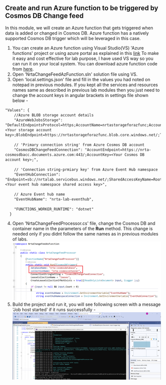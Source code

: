 ## Create and run Azure function to be triggered by Cosmos DB Change feed
In this module, we will create an Azure function that gets triggered when data is added or changed in Cosmos DB. Azure function has a natively supported Cosmos DB trigger which will be leveraged in this case.<br/>

1. You can create an Azure function using Visual Studio(VS) 'Azure functions' project or using azure portal as explained in this [link](https://docs.microsoft.com/en-us/azure/azure-functions/functions-create-cosmos-db-triggered-function#:~:text=Create%20Azure%20Cosmos%20DB%20trigger,-In%20your%20function&text=On%20the%20New%20Function%20page,Azure%20Cosmos%20DB%20trigger%20template.&text=The%20name%20of%20the%20function.&text=Select%20New%2C%20the%20Database%20Account,setting%20for%20your%20account%20connection.)
To make it easy and cost effective for lab purpose, I have used VS way so you can run it on your local system. You can download azure function code from [here](https://github.com/minwal/cosmos-adx-int/blob/minwal-patch-1/src/NrtaChangeFeedAzFunction.zip).
2. Open 'NrtaChangeFeedAzFunction.sln' solution file using VS.
3. Open 'local.settings.json' file and fill in the values you had noted on notepad in previous modules. If you kept all the services and resources names same as described in previous lab modules then you just need to change the account keys in angular brackets in settings file shown below -
```
"Values": {
    //Azure BLOB storage account details 
    "AzureWebJobsStorage": "DefaultEndpointsProtocol=https;AccountName=nrtastorageforazfunc;AccountKey=<Your storage account key>;BlobEndpoint=https://nrtastorageforazfunc.blob.core.windows.net/;TableEndpoint=https://nrtastorageforazfunc.table.core.windows.net/;QueueEndpoint=https://nrtastorageforazfunc.queue.core.windows.net/;FileEndpoint=https://nrtastorageforazfunc.file.core.windows.net/",

    // 'Primary connection string' from Azure Cosmos DB account
    "CosmosDBChangeFeedConnection": "AccountEndpoint=https://nrta-cosmosdbacc.documents.azure.com:443/;AccountKey=<Your Cosmos DB account key>;",

    // 'Connection string-prmiary key' from Azure Event Hub namespace
    "EventHubConnection": "Endpoint=sb://nrtalab.servicebus.windows.net/;SharedAccessKeyName=RootManageSharedAccessKey;SharedAccessKey=<Your event hub namespace shared access key>",

    // Azure Event hub name
    "EventHubName": "nrta-lab-eventhub",
    
    "FUNCTIONS_WORKER_RUNTIME": "dotnet"
  }
  ```  
 
  4. Open 'NrtaChangeFeedProcessor.cs' file, change the Cosmos DB and container name in the parameters of the **Run** method. 
  This change is needed only if you didnt follow the same names as in previous modules of labs.
  ![](../images/ChangeFeedProcessorCode.png) 
  5. Build the project and run it, you will see following screen with a message 'Job host started' if it runs successfully -
  ![](../images/AzureFuncRunning.png) 
